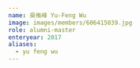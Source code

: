 ```yaml
---
name: 吳侑峰 Yu-Feng Wu 
image: images/members/606415039.jpg 
role: alumni-master
enteryear: 2017
aliases:
  - yu feng wu
---
```

